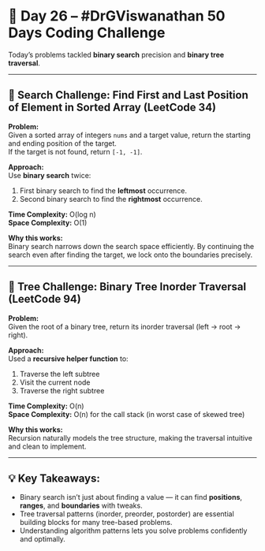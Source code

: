 # 🚀 Day 26 – #DrGViswanathan 50 Days Coding Challenge

Today’s problems tackled **binary search** precision and **binary tree traversal**.

---

## 💫 Search Challenge: Find First and Last Position of Element in Sorted Array (LeetCode 34)

**Problem:**  
Given a sorted array of integers `nums` and a target value, return the starting and ending position of the target.  
If the target is not found, return `[-1, -1]`.

**Approach:**  
Use **binary search** twice:
1. First binary search to find the **leftmost** occurrence.
2. Second binary search to find the **rightmost** occurrence.

**Time Complexity:** O(log n)  
**Space Complexity:** O(1)

**Why this works:**  
Binary search narrows down the search space efficiently. By continuing the search even after finding the target, we lock onto the boundaries precisely.

---

## 💫 Tree Challenge: Binary Tree Inorder Traversal (LeetCode 94)

**Problem:**  
Given the root of a binary tree, return its inorder traversal (left → root → right).

**Approach:**  
Used a **recursive helper function** to:
1. Traverse the left subtree  
2. Visit the current node  
3. Traverse the right subtree

**Time Complexity:** O(n)  
**Space Complexity:** O(n) for the call stack (in worst case of skewed tree)

**Why this works:**  
Recursion naturally models the tree structure, making the traversal intuitive and clean to implement.

---

## 💡 Key Takeaways:

- Binary search isn’t just about finding a value — it can find **positions**, **ranges**, and **boundaries** with tweaks.
- Tree traversal patterns (inorder, preorder, postorder) are essential building blocks for many tree-based problems.
- Understanding algorithm patterns lets you solve problems confidently and optimally.
